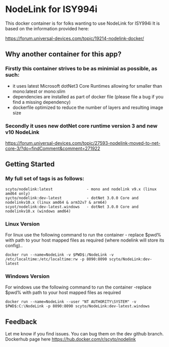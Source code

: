 # NodeLink for ISY994i

This docker container is for folks wanting to use NodeLink for ISY994i
It is based on the information provided here:

https://forum.universal-devices.com/topic/19214-nodelink-docker/

## Why another container for this app?
### Firstly this container strives to be as minimial as possible, as such:
* it uses latest Microsoft dotNet3 Core Runtimes allowing for smaller than mono:latest or mono:slim
* dependencies are installed as part of docker file (please file a bug if you find a missing dependency)
* dockerfile optimized to reduce the number of layers and resulting image size

### Secondly it uses new dotNet core runtime version 3 and new v10 NodeLink 
https://forum.universal-devices.com/topic/27593-nodelink-moved-to-net-core-3/?do=findComment&comment=271922

## Getting Started

### My full set of tags is as follows:
```
scyto/nodelink:latest			    - mono and nodelink v9.x (linux amd64 only)
sycto/nodelink:dev-latest		    - dotNet 3.0.0 Core and nodelinkv10.x (linux amd64 & arm32v7 & arm64)
scyot/nodelink:dev-latest.windows	- dotNet 3.0.0 Core and nodelinkv10.x (windows amd64)
``` 

### Linux Version 

For linux  use the following command to run the container - replace $pwd% with path to your host mapped files as required (where nodelink will store its config)..

`docker run --name=NodeLink -v $PWD$:/NodeLink -v /etc/localtime:/etc/localtime:rw -p 8090:8090 scyto/NodeLink:dev-latest`
 

### Windows Version

For windows use the following command to run the container -replace $pwd% with path to your host mapped files as required

`docker run --name=NodeLink --user "NT AUTHORITY\SYSTEM" -v $PWD$:C:\NodeLink -p 8090:8090 scyto/NodeLink:dev-latest.windows`
 
## Feedback
Let me know if you find issues. You can bug them on the dev github branch. Dockerhub page here https://hub.docker.com/r/scyto/nodelink





